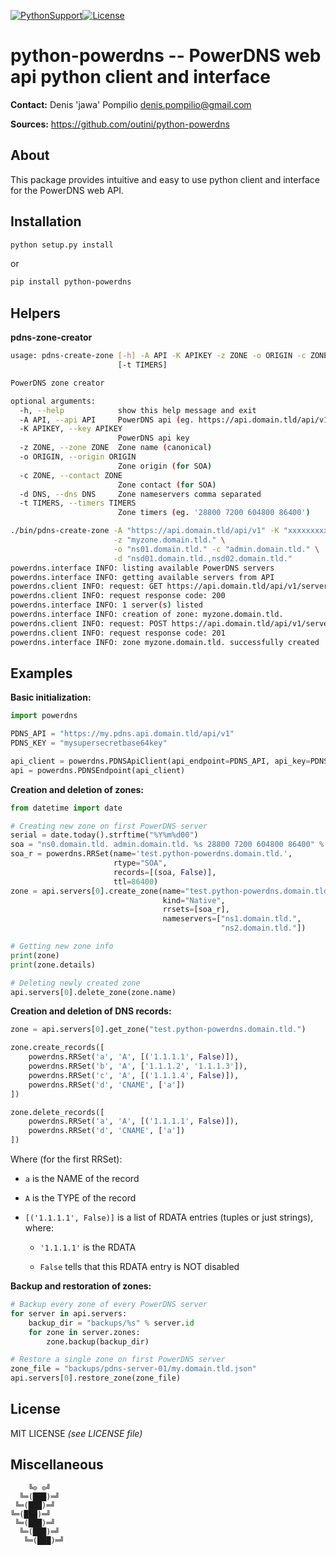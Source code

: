 [![PythonSupport][1]][1l][![License][2]][2l]

# python-powerdns -- PowerDNS web api python client and interface

**Contact:** Denis 'jawa' Pompilio <denis.pompilio@gmail.com>

**Sources:** https://github.com/outini/python-powerdns

## About

This package provides intuitive and easy to use python client and interface
for the PowerDNS web API.

## Installation

```bash
python setup.py install
```
or
```bash
pip install python-powerdns
```

## Helpers

**pdns-zone-creator**
```bash
usage: pdns-create-zone [-h] -A API -K APIKEY -z ZONE -o ORIGIN -c ZONE -d DNS
                        [-t TIMERS]

PowerDNS zone creator

optional arguments:
  -h, --help            show this help message and exit
  -A API, --api API     PowerDNS api (eg. https://api.domain.tld/api/v1
  -K APIKEY, --key APIKEY
                        PowerDNS api key
  -z ZONE, --zone ZONE  Zone name (canonical)
  -o ORIGIN, --origin ORIGIN
                        Zone origin (for SOA)
  -c ZONE, --contact ZONE
                        Zone contact (for SOA)
  -d DNS, --dns DNS     Zone nameservers comma separated
  -t TIMERS, --timers TIMERS
                        Zone timers (eg. '28800 7200 604800 86400')
```
```bash
./bin/pdns-create-zone -A "https://api.domain.tld/api/v1" -K "xxxxxxxxx" \
                       -z "myzone.domain.tld." \
                       -o "ns01.domain.tld." -c "admin.domain.tld." \
                       -d "nsd01.domain.tld.,nsd02.domain.tld."
powerdns.interface INFO: listing available PowerDNS servers
powerdns.interface INFO: getting available servers from API
powerdns.client INFO: request: GET https://api.domain.tld/api/v1/servers
powerdns.client INFO: request response code: 200
powerdns.interface INFO: 1 server(s) listed
powerdns.interface INFO: creation of zone: myzone.domain.tld.
powerdns.client INFO: request: POST https://api.domain.tld/api/v1/servers/localhost/zones
powerdns.client INFO: request response code: 201
powerdns.interface INFO: zone myzone.domain.tld. successfully created
```

## Examples

**Basic initialization:**
```python
import powerdns

PDNS_API = "https://my.pdns.api.domain.tld/api/v1"
PDNS_KEY = "mysupersecretbase64key"

api_client = powerdns.PDNSApiClient(api_endpoint=PDNS_API, api_key=PDNS_KEY)
api = powerdns.PDNSEndpoint(api_client)
```

**Creation and deletion of zones:**
```python
from datetime import date

# Creating new zone on first PowerDNS server
serial = date.today().strftime("%Y%m%d00")
soa = "ns0.domain.tld. admin.domain.tld. %s 28800 7200 604800 86400" % serial
soa_r = powerdns.RRSet(name='test.python-powerdns.domain.tld.',
                       rtype="SOA",
                       records=[(soa, False)],
                       ttl=86400)
zone = api.servers[0].create_zone(name="test.python-powerdns.domain.tld.",
                                  kind="Native",
                                  rrsets=[soa_r],
                                  nameservers=["ns1.domain.tld.",
                                               "ns2.domain.tld."])

# Getting new zone info
print(zone)
print(zone.details)

# Deleting newly created zone
api.servers[0].delete_zone(zone.name)
```

**Creation and deletion of DNS records:**
```python
zone = api.servers[0].get_zone("test.python-powerdns.domain.tld.")

zone.create_records([
    powerdns.RRSet('a', 'A', [('1.1.1.1', False)]),
    powerdns.RRSet('b', 'A', ['1.1.1.2', '1.1.1.3']),
    powerdns.RRSet('c', 'A', [('1.1.1.4', False)]),
    powerdns.RRSet('d', 'CNAME', ['a'])
])

zone.delete_records([
    powerdns.RRSet('a', 'A', [('1.1.1.1', False)]),
    powerdns.RRSet('d', 'CNAME', ['a'])
])
```

Where (for the first RRSet):

  * `a` is the NAME of the record

  * `A` is the TYPE of the record

  * `[('1.1.1.1', False)]` is a list of RDATA entries (tuples or just strings),
where:

    * `'1.1.1.1'` is the RDATA

    * `False` tells that this RDATA entry is NOT disabled

**Backup and restoration of zones:**
```python
# Backup every zone of every PowerDNS server
for server in api.servers:
    backup_dir = "backups/%s" % server.id
    for zone in server.zones:
        zone.backup(backup_dir)

# Restore a single zone on first PowerDNS server
zone_file = "backups/pdns-server-01/my.domain.tld.json"
api.servers[0].restore_zone(zone_file)
```

## License

MIT LICENSE *(see LICENSE file)*

## Miscellaneous

```
    ╚⊙ ⊙╝
  ╚═(███)═╝
 ╚═(███)═╝
╚═(███)═╝
 ╚═(███)═╝
  ╚═(███)═╝
   ╚═(███)═╝
```

[1]: https://img.shields.io/badge/python-2.7,3.4+-blue.svg
[1l]: https://github.com/outini/python-powerdns
[2]: https://img.shields.io/badge/license-MIT-blue.svg
[2l]: https://github.com/outini/python-powerdns
